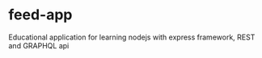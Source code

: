 # feed-app

Educational application for learning nodejs with express framework, REST and GRAPHQL api
